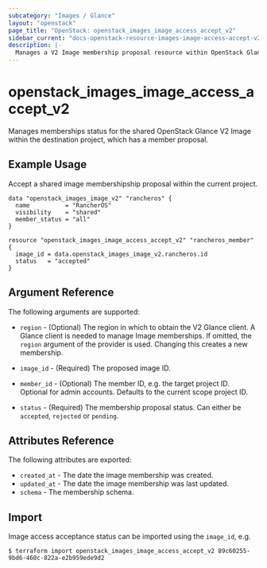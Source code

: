 ```yaml
---
subcategory: "Images / Glance"
layout: "openstack"
page_title: "OpenStack: openstack_images_image_access_accept_v2"
sidebar_current: "docs-openstack-resource-images-image-access-accept-v2"
description: |-
  Manages a V2 Image membership proposal resource within OpenStack Glance.
---
```


# openstack\_images\_image\_access\_accept\_v2

Manages memberships status for the shared OpenStack Glance V2 Image within the
destination project, which has a member proposal.

## Example Usage

Accept a shared image membershipship proposal within the current project.

```hcl
data "openstack_images_image_v2" "rancheros" {
  name          = "RancherOS"
  visibility    = "shared"
  member_status = "all"
}

resource "openstack_images_image_access_accept_v2" "rancheros_member" {
  image_id = data.openstack_images_image_v2.rancheros.id
  status   = "accepted"
}
```

## Argument Reference

The following arguments are supported:

* `region` - (Optional) The region in which to obtain the V2 Glance client.
   A Glance client is needed to manage Image memberships. If omitted, the
  `region` argument of the provider is used. Changing this creates a new
  membership.

* `image_id` - (Required) The proposed image ID.

* `member_id` - (Optional) The member ID, e.g. the target project ID. Optional
  for admin accounts. Defaults to the current scope project ID.

* `status` - (Required) The membership proposal status. Can either be
  `accepted`, `rejected` or `pending`.

## Attributes Reference

The following attributes are exported:

* `created_at` - The date the image membership was created.
* `updated_at` - The date the image membership was last updated.
* `schema` - The membership schema.

## Import

Image access acceptance status can be imported using the `image_id`, e.g.

```
$ terraform import openstack_images_image_access_accept_v2 89c60255-9bd6-460c-822a-e2b959ede9d2
```
